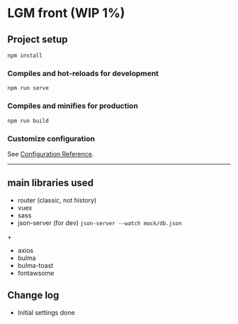 # LGM front (WIP 1%)

## Project setup
```
npm install
```

### Compiles and hot-reloads for development
```
npm run serve
```

### Compiles and minifies for production
```
npm run build
```

### Customize configuration
See [Configuration Reference](https://cli.vuejs.org/config/).

<hr>

## main libraries used
- router (classic, not history)
- vuex
- sass
- json-server (for dev) `json-server --watch mock/db.json`

\+

- axios
- bulma
- bulma-toast
- fontawsome

## Change log

- Initial settings done